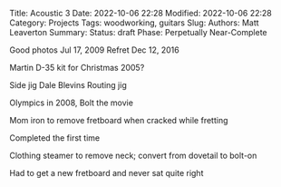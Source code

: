 Title: Acoustic 3
Date: 2022-10-06 22:28
Modified: 2022-10-06 22:28
Category: Projects
Tags: woodworking, guitars
Slug:
Authors: Matt Leaverton
Summary:
Status: draft
Phase: Perpetually Near-Complete

Good photos Jul 17, 2009
Refret Dec 12, 2016


Martin D-35 kit for Christmas 2005?

Side jig
Dale Blevins
Routing jig

Olympics in 2008, Bolt the movie

Mom iron to remove fretboard when cracked while fretting

Completed the first time

Clothing steamer to remove neck; convert from dovetail to bolt-on

Had to get a new fretboard and never sat quite right